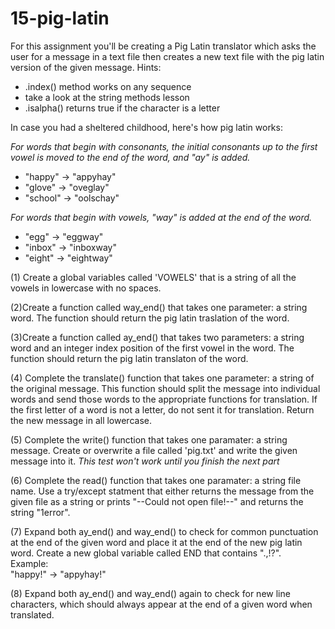 # 15-pig-latin

For this assignment you'll be creating a Pig Latin translator which asks the user for a message in a text file then creates a new text file with the pig latin version of the given message.
Hints:<br>
* .index() method works on any sequence
* take a look at the string methods lesson
* .isalpha() returns true if the character is a letter

In case you had a sheltered childhood, here's how pig latin works:


*For words that begin with consonants, the initial consonants up to the first vowel is moved to the end of the word, and "ay" is added.*
* "happy" &rarr; "appyhay"
* "glove" &rarr; "oveglay"
* "school" &rarr; "oolschay"

*For words that begin with vowels, "way" is added at the end of the word.*
* "egg" &rarr; "eggway"
* "inbox" &rarr; "inboxway"
* "eight" &rarr; "eightway"

(1) Create a global variables called 'VOWELS' that is a string of all the vowels in lowercase with no spaces.


(2)Create a function called way\_end() that takes one parameter: a string word. The function should return the pig latin traslation of the word.

(3)Create a function called ay\_end() that takes two parameters: a string word and an integer index position of the first vowel in the word. The function should return the pig latin translaton of the word. 


(4) Complete the  translate() function  that takes one parameter: a string of the original message. This function should split the message into individual words and send those words to the appropriate functions for translation. If the first letter of a word is not a letter, do not sent it for translation. Return the new message in all lowercase.


(5) Complete the write() function that takes one paramater: a string message. Create or overwrite a file called 'pig.txt' and write the given message into it. *This test won't work until you finish the next part*


(6) Complete the read() function that takes one paramater: a string file name. Use a try/except statment that either returns the message from the given file as a string or prints "--Could not open file!--" and returns the string "1error".


(7) Expand both ay\_end() and way\_end() to check for common punctuation at the end of the given word and place it at the end of the new pig latin word. Create a new global variable called END that contains ".,!?".
<br>
Example:<br>
"happy!" &rarr; "appyhay!"


(8) Expand both ay\_end() and way\_end() again to check for new line characters, which should always appear at the end of a given word when translated.
